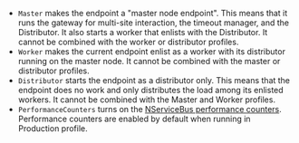  * `Master` makes the endpoint a "master node endpoint". This means that it runs the gateway for multi-site interaction, the timeout manager, and the Distributor. It also starts a worker that enlists with the Distributor. It cannot be combined with the worker or distributor profiles.
 * `Worker` makes the current endpoint enlist as a worker with its distributor running on the master node. It cannot be combined with the master or distributor profiles.
 * `Distributor` starts the endpoint as a distributor only. This means that the endpoint does no work and only distributes the load among its enlisted workers. It cannot be combined with the Master and Worker profiles.
 * `PerformanceCounters` turns on the [NServiceBus performance counters](/nservicebus/operations/metrics/performance-counters.md). Performance counters are enabled by default when running in Production profile.